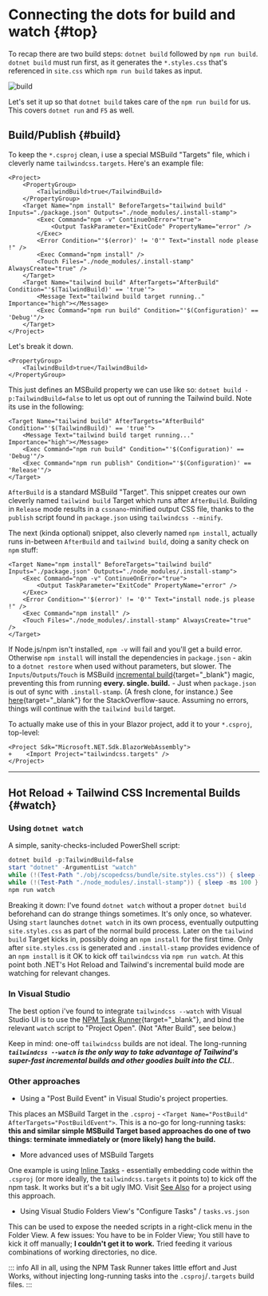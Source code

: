 # Connecting the dots for build and watch {#top}

To recap there are two build steps: `dotnet build` followed by `npm run build`.  `dotnet build` must run first, as it generates the `*.styles.css` that's referenced in `site.css` which `npm run build` takes as input.

![build](/images/simple.drawio.png)

Let's set it up so that `dotnet build` takes care of the `npm run build` for us.  This covers `dotnet run` and `F5` as well.

## Build/Publish {#build}

To keep the `*.csproj` clean, i use a special MSBuild "Targets" file, which i cleverly name `tailwindcss.targets`.  Here's an example file:

```xml:tailwindcss.targets
<Project>
    <PropertyGroup>
        <TailwindBuild>true</TailwindBuild>
    </PropertyGroup>
    <Target Name="npm install" BeforeTargets="tailwind build" Inputs="./package.json" Outputs="./node_modules/.install-stamp">
        <Exec Command="npm -v" ContinueOnError="true">
            <Output TaskParameter="ExitCode" PropertyName="error" />
        </Exec>
        <Error Condition="'$(error)' != '0'" Text="install node please !" />
        <Exec Command="npm install" />
        <Touch Files="./node_modules/.install-stamp" AlwaysCreate="true" />
    </Target>
    <Target Name="tailwind build" AfterTargets="AfterBuild" Condition="'$(TailwindBuild)' == 'true'">
        <Message Text="tailwind build target running.." Importance="high"></Message>
        <Exec Command="npm run build" Condition="'$(Configuration)' == 'Debug'"/>
    </Target>
</Project>
```

Let's break it down.

```xml:tailwindcss.targets-p1
<PropertyGroup>
    <TailwindBuild>true</TailwindBuild>
</PropertyGroup>
```

This just defines an MSBuild property we can use like so: `dotnet build -p:TailwindBuild=false` to let us opt out of running the Tailwind build.  Note its use in the following:

```xml:tailwindcss.targets-p2
<Target Name="tailwind build" AfterTargets="AfterBuild" Condition="'$(TailwindBuild)' == 'true'">
    <Message Text="tailwind build target running..." Importance="high"></Message>
    <Exec Command="npm run build" Condition="'$(Configuration)' == 'Debug'"/>
    <Exec Command="npm run publish" Condition="'$(Configuration)' == 'Release'"/>
</Target>
```

`AfterBuild` is a standard MSBuild "Target".  This snippet creates our own cleverly named `tailwind build` Target which runs after `AfterBuild`.  Building in `Release` mode results in a `cssnano`-minified output CSS file, thanks to the `publish` script found in `package.json` using `tailwindcss --minify`.


The next (kinda optional) snippet, also cleverly named `npm install`, actually runs in-between `AfterBuild` and `tailwind build`, doing a sanity check on `npm` stuff:

```xml:tailwindcss.targets-p3
<Target Name="npm install" BeforeTargets="tailwind build" Inputs="./package.json" Outputs="./node_modules/.install-stamp">
    <Exec Command="npm -v" ContinueOnError="true">
        <Output TaskParameter="ExitCode" PropertyName="error" />
    </Exec>
    <Error Condition="'$(error)' != '0'" Text="install node.js please !" />
    <Exec Command="npm install" />
    <Touch Files="./node_modules/.install-stamp" AlwaysCreate="true" />
</Target>
```

If Node.js/npm isn't installed, `npm -v` will fail and you'll get a build error. Otherwise `npm install` will install the dependencies in `package.json` - akin to a `dotnet restore` when used without parameters, but slower.  The `Inputs`/`Outputs`/`Touch` is MSBuild [incremental build](https://docs.microsoft.com/en-us/visualstudio/msbuild/how-to-build-incrementally?view=vs-2022){target="_blank"} magic, preventing this from running **every. single. build.**  -  Just when `package.json` is out of sync with `.install-stamp`.  (A fresh clone, for instance.)  See [here](https://stackoverflow.com/questions/35435041/run-npm-install-only-when-needed-and-or-partially?answertab=active#tab-top){target="_blank"} for the StackOverflow-sauce.  Assuming no errors, things will continue with the `tailwind build` target.  


To actually make use of this in your Blazor project, add it to your `*.csproj`, top-level:

```xml:site.csproj
<Project Sdk="Microsoft.NET.Sdk.BlazorWebAssembly">
+    <Import Project="tailwindcss.targets" />
</Project>
```

---

## Hot Reload + Tailwind CSS Incremental Builds {#watch}

### Using `dotnet watch`

A simple, sanity-checks-included PowerShell script:

```ps1:watch.ps1
dotnet build -p:TailwindBuild=false
start "dotnet" -ArgumentList "watch" 
while (!(Test-Path "./obj/scopedcss/bundle/site.styles.css")) { sleep -ms 100 } 
while (!(Test-Path "./node_modules/.install-stamp")) { sleep -ms 100 } 
npm run watch
```

Breaking it down:  I've found `dotnet watch` without a proper `dotnet build` beforehand can do strange things sometimes.  It's only once, so whatever.  Using `start` launches `dotnet watch` in its own process, eventually outputting `site.styles.css` as part of the normal build process.  Later on the `tailwind build` Target kicks in, possibly doing an `npm install` for the first time.  Only after `site.styles.css` is generated and `.install-stamp` provides evidence of an `npm install` is it OK to kick off `tailwindcss` via `npm run watch`.  At this point both .NET's Hot Reload and Tailwind's incremental build mode are watching for relevant changes.

### In Visual Studio

The best option i've found to integrate `tailwindcss --watch` with Visual Studio UI is to use the [NPM Task Runner](https://marketplace.visualstudio.com/items?itemName=MadsKristensen.NpmTaskRunner64){target="_blank"}, and bind the relevant `watch` script to "Project Open". (Not "After Build", see below.)

Keep in mind: one-off `tailwindcss` builds are not ideal.  The long-running ***`tailwindcss --watch` is the only way to take advantage of Tailwind's super-fast incremental builds and other goodies built into the CLI.***.

### Other approaches

- Using a "Post Build Event" in Visual Studio's project properties.

This places an MSBuild Target in the `.csproj` - `<Target Name="PostBuild" AfterTargets="PostBuildEvent">`. This is a no-go for long-running tasks: **this and similar simple MSBuild Target based approaches do one of two things: terminate immediately or (more likely) hang the build.**

- More advanced uses of MSBuild Targets

One example is using [Inline Tasks](https://docs.microsoft.com/en-us/visualstudio/msbuild/msbuild-inline-tasks) - essentially embedding code within the `.csproj` (or more ideally, the `tailwindcss.targets` it points to) to kick off the npm task. It works but it's a bit ugly IMO. Visit [See Also](/also) for a project using this approach.

- Using Visual Studio Folders View's "Configure Tasks" / `tasks.vs.json`

This can be used to expose the needed scripts in a right-click menu in the Folder View. A few issues: You have to be in Folder View;  You still have to kick it off manually;  **I couldn't get it to work.** Tried feeding it various combinations of working directories, no dice.

::: info
All in all, using the NPM Task Runner takes little effort and Just Works, without injecting long-running tasks into the `.csproj`/`.targets` build files.
:::
